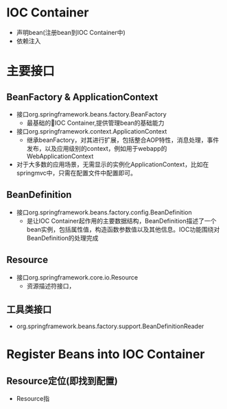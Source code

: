 # IOC Container
* 声明bean(注册bean到IOC Container中)
* 依赖注入
# 主要接口
## BeanFactory & ApplicationContext
* 接口org.springframework.beans.factory.BeanFactory
    * 最基础的IOC Container,提供管理bean的基础能力
* 接口org.springframework.context.ApplicationContext
    * 继承beanFactory，对其进行扩展，包括整合AOP特性，消息处理，事件发布，以及应用级别的context，例如用于webapp的WebApplicationContext
* 对于大多数的应用场景，无需显示的实例化ApplicationContext，比如在springmvc中，只需在配置文件中配置即可。


## BeanDefinition
* 接口org.springframework.beans.factory.config.BeanDefinition
    * 是让IOC Container起作用的主要数据结构，BeanDefinition描述了一个bean实例，包括属性值，构造函数参数值以及其他信息。IOC功能围绕对BeanDefinition的处理完成

## Resource
* 接口org.springframework.core.io.Resource
    * 资源描述符接口，

## 工具类接口
* org.springframework.beans.factory.support.BeanDefinitionReader

# Register Beans into IOC Container
## Resource定位(即找到配置)
* Resource指